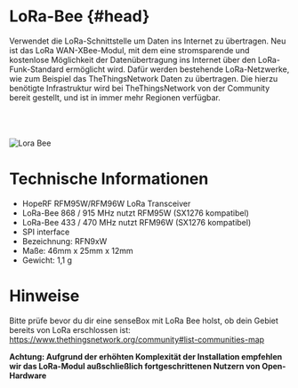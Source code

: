 # LoRa-Bee {#head}
<div class="description">Verwendet die LoRa-Schnittstelle um Daten ins Internet zu übertragen. Neu ist das LoRa WAN-XBee-Modul, mit dem eine stromsparende und kostenlose Möglichkeit der Datenübertragung ins Internet über den LoRa-Funk-Standard ermöglicht wird. Dafür werden bestehende LoRa-Netzwerke, wie zum Beispiel das TheThingsNetwork Daten zu übertragen. Die hierzu benötigte Infrastruktur wird bei TheThingsNetwork von der Community bereit gestellt, und ist in immer mehr Regionen verfügbar.</div>

<div class="line">
    <br>
    <br>
    <br>
</div>

![Lora Bee](https://raw.githubusercontent.com/sensebox/books-v2/home/pictures/LoraBee%20bottom.png?token=AUIA54XnDLqZsb-vfA994Mxn17m4dijLks5bDpw6wA%3D%3D)

# Technische Informationen
* HopeRF RFM95W/RFM96W LoRa Transceiver
* LoRa-Bee 868 / 915 MHz nutzt RFM95W (SX1276 kompatibel)
* LoRa-Bee 433 / 470 MHz nutzt RFM96W (SX1276 kompatibel)
* SPI interface
* Bezeichnung: RFN9xW
* Maße: 46mm x 25mm x 12mm
* Gewicht: 1,1 g

# Hinweise
Bitte prüfe bevor du dir eine senseBox mit LoRa Bee holst, ob dein Gebiet bereits von LoRa erschlossen ist: https://www.thethingsnetwork.org/community#list-communities-map

**Achtung: Aufgrund der erhöhten Komplexität der Installation empfehlen wir das LoRa-Modul außschließlich fortgeschrittenen Nutzern von Open-Hardware**
